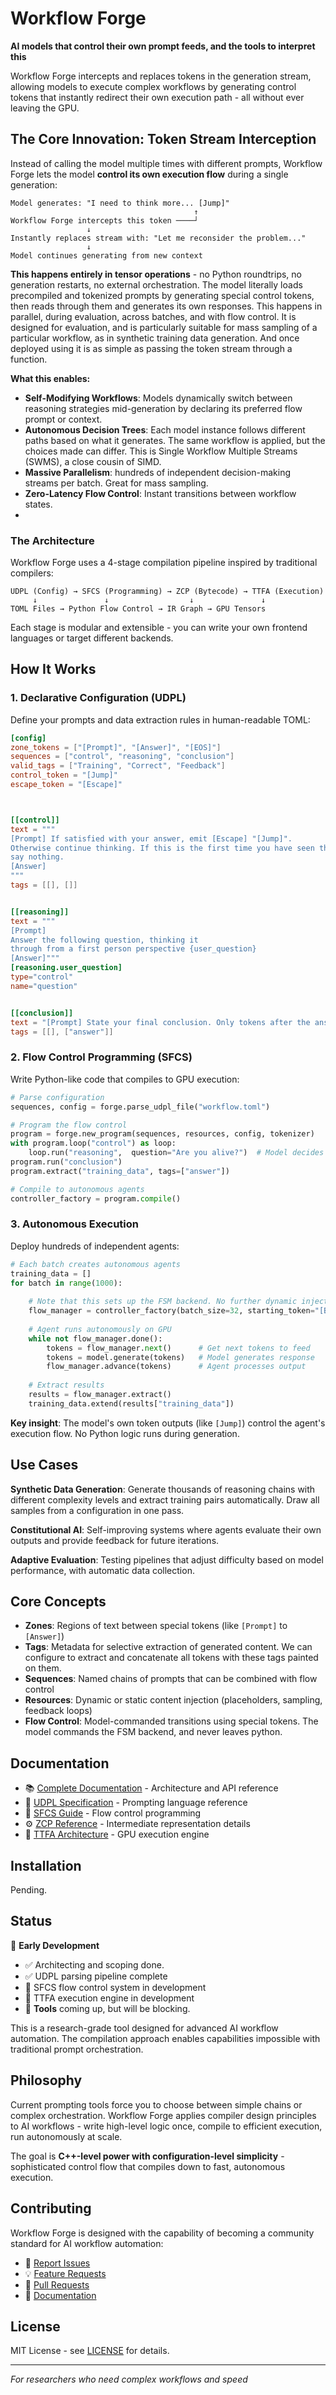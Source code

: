 # Workflow Forge

**AI models that control their own prompt feeds, and the tools to interpret this**

Workflow Forge intercepts and replaces tokens in the generation stream, allowing models to execute complex workflows by generating control tokens that instantly redirect their own execution path - all without ever leaving the GPU.

## The Core Innovation: Token Stream Interception

Instead of calling the model multiple times with different prompts, Workflow Forge lets the model **control its own execution flow** during a single generation:

```
Model generates: "I need to think more... [Jump]"
                                         ↑
Workflow Forge intercepts this token ────┘
                 ↓
Instantly replaces stream with: "Let me reconsider the problem..."
                 ↓  
Model continues generating from new context
```

**This happens entirely in tensor operations** - no Python roundtrips, no generation restarts, no external orchestration. The model literally loads precompiled and tokenized prompts by generating special control tokens, then reads through them and generates its own responses. This happens in parallel, during evaluation, across batches, and with flow control. It is designed for evaluation, and is particularly suitable for mass sampling of a particular workflow, as in synthetic training data generation. And once deployed using it is as simple as passing the token stream through a function.

**What this enables:**
- **Self-Modifying Workflows**: Models dynamically switch between reasoning strategies mid-generation by declaring its preferred flow prompt or context.
- **Autonomous Decision Trees**: Each model instance follows different paths based on what it generates. The same workflow is applied, but the choices made can differ. This is Single Workflow Multiple Streams (SWMS), a close cousin of SIMD.
- **Massive Parallelism**: hundreds of independent decision-making streams per batch. Great for mass sampling.
- **Zero-Latency Flow Control**: Instant transitions between workflow states.
- 
### The Architecture

Workflow Forge uses a 4-stage compilation pipeline inspired by traditional compilers:

```
UDPL (Config) → SFCS (Programming) → ZCP (Bytecode) → TTFA (Execution)
     ↓               ↓                  ↓               ↓
TOML Files → Python Flow Control → IR Graph → GPU Tensors
```

Each stage is modular and extensible - you can write your own frontend languages or target different backends.

## How It Works

### 1. Declarative Configuration (UDPL)
Define your prompts and data extraction rules in human-readable TOML:

```toml
[config]
zone_tokens = ["[Prompt]", "[Answer]", "[EOS]"]
sequences = ["control", "reasoning", "conclusion"]
valid_tags = ["Training", "Correct", "Feedback"]
control_token = "[Jump]"
escape_token = "[Escape]"



[[control]]
text = """
[Prompt] If satisfied with your answer, emit [Escape] "[Jump]".
Otherwise continue thinking. If this is the first time you have seen this,
say nothing.
[Answer]
"""
tags = [[], []]


[[reasoning]]
text = """
[Prompt]
Answer the following question, thinking it
through from a first person perspective {user_question}
[Answer]"""
[reasoning.user_question]
type="control"
name="question"


[[conclusion]]
text = "[Prompt] State your final conclusion. Only tokens after the answer count. [Answer]"
tags = [[], ["answer"]]
```

### 2. Flow Control Programming (SFCS)
Write Python-like code that compiles to GPU execution:

```python
# Parse configuration
sequences, config = forge.parse_udpl_file("workflow.toml")

# Program the flow control
program = forge.new_program(sequences, resources, config, tokenizer)
with program.loop("control") as loop:
    loop.run("reasoning",  question="Are you alive?")  # Model decides when to break via [Jump] token
program.run("conclusion")
program.extract("training_data", tags=["answer"])

# Compile to autonomous agents
controller_factory = program.compile()
```

### 3. Autonomous Execution
Deploy hundreds of independent agents:

```python
# Each batch creates autonomous agents
training_data = []
for batch in range(1000):
    
    # Note that this sets up the FSM backend. No further dynamic injection is possible. 
    flow_manager = controller_factory(batch_size=32, starting_token="[BOS]")
    
    # Agent runs autonomously on GPU
    while not flow_manager.done():
        tokens = flow_manager.next()      # Get next tokens to feed
        tokens = model.generate(tokens)   # Model generates response
        flow_manager.advance(tokens)      # Agent processes output
    
    # Extract results
    results = flow_manager.extract()
    training_data.extend(results["training_data"])
```

**Key insight**: The model's own token outputs (like `[Jump]`) control the agent's execution flow. No Python logic runs during generation.

## Use Cases

**Synthetic Data Generation**: Generate thousands of reasoning chains with different complexity levels and extract training pairs automatically. Draw all samples from a configuration in one pass.

**Constitutional AI**: Self-improving systems where agents evaluate their own outputs and provide feedback for future iterations.

**Adaptive Evaluation**: Testing pipelines that adjust difficulty based on model performance, with automatic data collection. 

## Core Concepts

- **Zones**: Regions of text between special tokens (like `[Prompt]` to `[Answer]`)
- **Tags**: Metadata for selective extraction of generated content. We can configure to extract and concatenate all tokens with these tags painted on them.
- **Sequences**: Named chains of prompts that can be combined with flow control
- **Resources**: Dynamic or static content injection (placeholders, sampling, feedback loops)
- **Flow Control**: Model-commanded transitions using special tokens. The model commands the FSM backend, and never leaves python.

## Documentation

- 📚 [Complete Documentation](docs/) - Architecture and API reference
- 📝 [UDPL Specification](docs/UDPL.md) - Prompting language reference  
- 🔄 [SFCS Guide](docs/SFCS.md) - Flow control programming
- ⚙️ [ZCP Reference](docs/ZCP.md) - Intermediate representation details
- 🚀 [TTFA Architecture](docs/Autonoma/) - GPU execution engine

## Installation

Pending.

## Status

🚧 **Early Development**
- ✅ Architecting and scoping done.
- ✅ UDPL parsing pipeline complete
- 🚧 SFCS flow control system in development  
- 🚧 TTFA execution engine in development
- 🚧 **Tools** coming up, but will be blocking. 

This is a research-grade tool designed for advanced AI workflow automation. The compilation approach enables capabilities impossible with traditional prompt orchestration.

## Philosophy

Current prompting tools force you to choose between simple chains or complex orchestration. Workflow Forge applies compiler design principles to AI workflows - write high-level logic once, compile to efficient execution, run autonomously at scale.

The goal is **C++-level power with configuration-level simplicity** - sophisticated control flow that compiles down to fast, autonomous execution.

## Contributing

Workflow Forge is designed with the capability of becoming a community standard for AI workflow automation:

- 🐛 [Report Issues](issues/new) 
- 💡 [Feature Requests](issues/new)
- 🔧 [Pull Requests](CONTRIBUTING.md)
- 📖 [Documentation](docs/)

## License

MIT License - see [LICENSE](LICENSE) for details.

---

*For researchers who need complex workflows and speed*